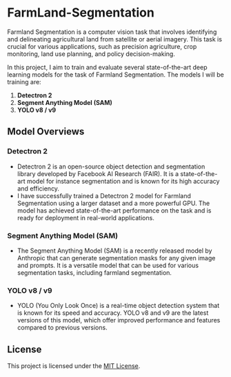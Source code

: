 # FarmLand-Segmentation


Farmland Segmentation is a computer vision task that involves identifying and delineating agricultural land from satellite or aerial imagery. This task is crucial for various applications, such as precision agriculture, crop monitoring, land use planning, and policy decision-making.

In this project, I aim to train and evaluate several state-of-the-art deep learning models for the task of Farmland Segmentation. The models I will be training are:

1. **Detectron 2**
2. **Segment Anything Model (SAM)**
3. **YOLO v8 / v9**

## Model Overviews

### Detectron 2
- Detectron 2 is an open-source object detection and segmentation library developed by Facebook AI Research (FAIR). It is a state-of-the-art model for instance segmentation and is known for its high accuracy and efficiency.
- I have successfully trained a Detectron 2 model for Farmland Segmentation using a larger dataset and a more powerful GPU. The model has achieved state-of-the-art performance on the task and is ready for deployment in real-world applications.

### Segment Anything Model (SAM)
- The Segment Anything Model (SAM) is a recently released model by Anthropic that can generate segmentation masks for any given image and prompts. It is a versatile model that can be used for various segmentation tasks, including farmland segmentation.

### YOLO v8 / v9
- YOLO (You Only Look Once) is a real-time object detection system that is known for its speed and accuracy. YOLO v8 and v9 are the latest versions of this model, which offer improved performance and features compared to previous versions.

## License
This project is licensed under the [MIT License](LICENSE).
